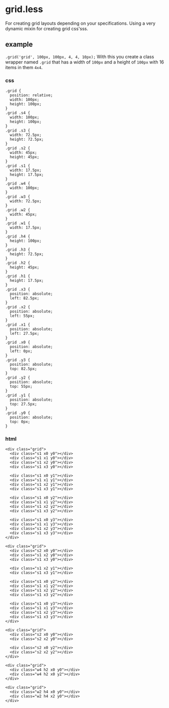 grid.less
=========

For creating grid layouts depending on your specifications. Using a very dynamic mixin for creating grid css'sss.

example
---------
`.grid('grid', 100px, 100px, 4, 4, 10px);` With this you create a class wrapper named `.grid` that has a width of `100px`
and a height of `100px` with 16 items in them `4x4`.

### css
	.grid {
	  position: relative;
	  width: 100px;
	  height: 100px;
	}
	.grid .s4 {
	  width: 100px;
	  height: 100px;
	}
	.grid .s3 {
	  width: 72.5px;
	  height: 72.5px;
	}
	.grid .s2 {
	  width: 45px;
	  height: 45px;
	}
	.grid .s1 {
	  width: 17.5px;
	  height: 17.5px;
	}
	.grid .w4 {
	  width: 100px;
	}
	.grid .w3 {
	  width: 72.5px;
	}
	.grid .w2 {
	  width: 45px;
	}
	.grid .w1 {
	  width: 17.5px;
	}
	.grid .h4 {
	  height: 100px;
	}
	.grid .h3 {
	  height: 72.5px;
	}
	.grid .h2 {
	  height: 45px;
	}
	.grid .h1 {
	  height: 17.5px;
	}
	.grid .x3 {
	  position: absolute;
	  left: 82.5px;
	}
	.grid .x2 {
	  position: absolute;
	  left: 55px;
	}
	.grid .x1 {
	  position: absolute;
	  left: 27.5px;
	}
	.grid .x0 {
	  position: absolute;
	  left: 0px;
	}
	.grid .y3 {
	  position: absolute;
	  top: 82.5px;
	}
	.grid .y2 {
	  position: absolute;
	  top: 55px;
	}
	.grid .y1 {
	  position: absolute;
	  top: 27.5px;
	}
	.grid .y0 {
	  position: absolute;
	  top: 0px;
	}

### html
	<div class="grid">
	  <div class="s1 x0 y0"></div>
	  <div class="s1 x1 y0"></div>
	  <div class="s1 x2 y0"></div>
	  <div class="s1 x3 y0"></div>

	  <div class="s1 x0 y1"></div>
	  <div class="s1 x1 y1"></div>
	  <div class="s1 x2 y1"></div>
	  <div class="s1 x3 y1"></div>

	  <div class="s1 x0 y2"></div>
	  <div class="s1 x1 y2"></div>
	  <div class="s1 x2 y2"></div>
	  <div class="s1 x3 y2"></div>

	  <div class="s1 x0 y3"></div>
	  <div class="s1 x1 y3"></div>
	  <div class="s1 x2 y3"></div>
	  <div class="s1 x3 y3"></div>
	</div>

	<div class="grid">
	  <div class="s2 x0 y0"></div>
	  <div class="s1 x2 y0"></div>
	  <div class="s1 x3 y0"></div>

	  <div class="s1 x2 y1"></div>
	  <div class="s1 x3 y1"></div>

	  <div class="s1 x0 y2"></div>
	  <div class="s1 x1 y2"></div>
	  <div class="s1 x2 y2"></div>
	  <div class="s1 x3 y2"></div>

	  <div class="s1 x0 y3"></div>
	  <div class="s1 x1 y3"></div>
	  <div class="s1 x2 y3"></div>
	  <div class="s1 x3 y3"></div>
	</div>

	<div class="grid">
	  <div class="s2 x0 y0"></div>
	  <div class="s2 x2 y0"></div>

	  <div class="s2 x0 y2"></div>
	  <div class="s2 x2 y2"></div>
	</div>

	<div class="grid">
	  <div class="w4 h2 x0 y0"></div>
	  <div class="w4 h2 x0 y2"></div>
	</div>

	<div class="grid">
	  <div class="w2 h4 x0 y0"></div>
	  <div class="w2 h4 x2 y0"></div>
	</div>

